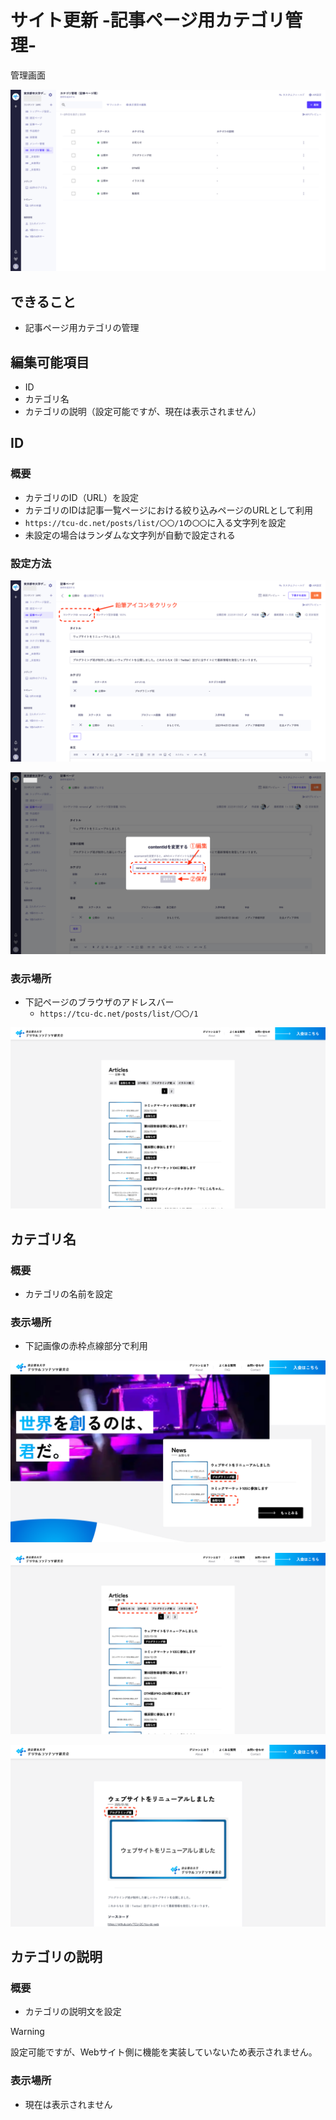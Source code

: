 # サイト更新 -記事ページ用カテゴリ管理-

管理画面

![](/attachments/20250213202808.png)

## できること

- 記事ページ用カテゴリの管理

## 編集可能項目

- ID
- カテゴリ名
- カテゴリの説明（設定可能ですが、現在は表示されません）

## ID

### 概要

- カテゴリのID（URL）を設定
- カテゴリのIDは記事一覧ページにおける絞り込みページのURLとして利用
- `https://tcu-dc.net/posts/list/〇〇/1`の`〇〇`に入る文字列を設定
- 未設定の場合はランダムな文字列が自動で設定される

### 設定方法

![](/attachments/20250213185916.png)

![](/attachments/20250213190032.png)

### 表示場所

- 下記ページのブラウザのアドレスバー
  - `https://tcu-dc.net/posts/list/〇〇/1`

![](/attachments/20250213203139.png)

## カテゴリ名

### 概要

- カテゴリの名前を設定

### 表示場所

- 下記画像の赤枠点線部分で利用

![](/attachments/20250213203340.png)

![](/attachments/20250213203223.png)

![](/attachments/20250213190542.png)

## カテゴリの説明

### 概要

- カテゴリの説明文を設定
> [!WARNING]
> 設定可能ですが、Webサイト側に機能を実装していないため表示されません。

### 表示場所

- 現在は表示されません

